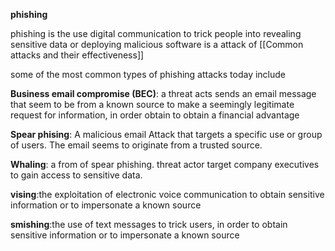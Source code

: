
**phishing**

phishing is the use digital communication to trick people into revealing sensitive data or deploying malicious software is a attack of [[Common attacks and their effectiveness]]

some of the most common types of phishing attacks today include

**Business email compromise (BEC)**: a threat acts sends an email message that seem to be from a known source to make a seemingly legitimate request for information, in order obtain to obtain a financial advantage

**Spear phising**: A malicious email Attack that targets a specific use or group of users. The email seems to originate from a trusted source.

**Whaling**: a from of spear phishing. threat actor target company executives to gain access to sensitive data.

**vising**:the exploitation of electronic voice communication to obtain sensitive information or to impersonate a known source

**smishing**:the use of text messages to trick users, in order to obtain sensitive information or to impersonate a known source